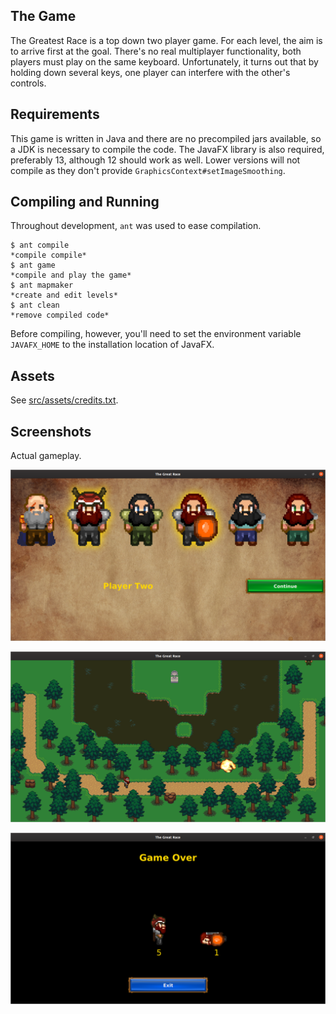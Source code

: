 ## The Game
The Greatest Race is a top down two player game. For each level, the aim is to arrive first at the goal. There's no real multiplayer functionality, both players must play on the same keyboard. Unfortunately, it turns out that by holding down several keys, one player can interfere with the other's controls.

## Requirements
This game is written in Java and there are no precompiled jars available, so a JDK is necessary to compile the code. The JavaFX library is also required, preferably 13, although 12 should work as well. Lower versions will not compile as they don't provide `GraphicsContext#setImageSmoothing`.

## Compiling and Running
Throughout development, `ant` was used to ease compilation.

```
$ ant compile
*compile compile*
$ ant game
*compile and play the game*
$ ant mapmaker
*create and edit levels*
$ ant clean
*remove compiled code*
```

Before compiling, however, you'll need to set the environment variable `JAVAFX_HOME` to the installation location of JavaFX.

## Assets
See [src/assets/credits.txt](src/assets/credits.txt).

## Screenshots
Actual gameplay.

![src/assets/screenshots/screenshot-1-selection.png](src/assets/screenshots/screenshot-1-selection.png)

![src/assets/screenshots/screenshot-3-gameplay.png](src/assets/screenshots/screenshot-3-gameplay.png)

![src/assets/screenshots/screenshot-2-gameover.png](src/assets/screenshots/screenshot-2-gameover.png)
